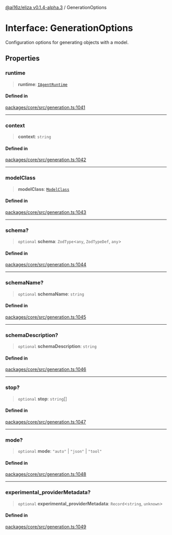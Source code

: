 [@ai16z/eliza v0.1.4-alpha.3](../index.md) / GenerationOptions

# Interface: GenerationOptions

Configuration options for generating objects with a model.

## Properties

### runtime

> **runtime**: [`IAgentRuntime`](IAgentRuntime.md)

#### Defined in

[packages/core/src/generation.ts:1041](https://github.com/ai16z/eliza/blob/main/packages/core/src/generation.ts#L1041)

***

### context

> **context**: `string`

#### Defined in

[packages/core/src/generation.ts:1042](https://github.com/ai16z/eliza/blob/main/packages/core/src/generation.ts#L1042)

***

### modelClass

> **modelClass**: [`ModelClass`](../enumerations/ModelClass.md)

#### Defined in

[packages/core/src/generation.ts:1043](https://github.com/ai16z/eliza/blob/main/packages/core/src/generation.ts#L1043)

***

### schema?

> `optional` **schema**: `ZodType`\<`any`, `ZodTypeDef`, `any`\>

#### Defined in

[packages/core/src/generation.ts:1044](https://github.com/ai16z/eliza/blob/main/packages/core/src/generation.ts#L1044)

***

### schemaName?

> `optional` **schemaName**: `string`

#### Defined in

[packages/core/src/generation.ts:1045](https://github.com/ai16z/eliza/blob/main/packages/core/src/generation.ts#L1045)

***

### schemaDescription?

> `optional` **schemaDescription**: `string`

#### Defined in

[packages/core/src/generation.ts:1046](https://github.com/ai16z/eliza/blob/main/packages/core/src/generation.ts#L1046)

***

### stop?

> `optional` **stop**: `string`[]

#### Defined in

[packages/core/src/generation.ts:1047](https://github.com/ai16z/eliza/blob/main/packages/core/src/generation.ts#L1047)

***

### mode?

> `optional` **mode**: `"auto"` \| `"json"` \| `"tool"`

#### Defined in

[packages/core/src/generation.ts:1048](https://github.com/ai16z/eliza/blob/main/packages/core/src/generation.ts#L1048)

***

### experimental\_providerMetadata?

> `optional` **experimental\_providerMetadata**: `Record`\<`string`, `unknown`\>

#### Defined in

[packages/core/src/generation.ts:1049](https://github.com/ai16z/eliza/blob/main/packages/core/src/generation.ts#L1049)
